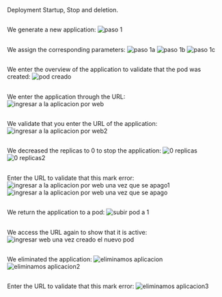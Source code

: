 Deployment Startup, Stop and deletion.
##
We generate a new application:
![paso 1](https://user-images.githubusercontent.com/40834435/42972780-4b30267c-8b76-11e8-85fa-23c1c5427ffe.JPG)
##
We assign the corresponding parameters:
![paso 1a](https://user-images.githubusercontent.com/40834435/42972784-4db7292c-8b76-11e8-89dd-62c73fda3e88.JPG)
![paso 1b](https://user-images.githubusercontent.com/40834435/42972787-502f20ba-8b76-11e8-91a1-9e809ca8f7fb.JPG)
![paso 1c](https://user-images.githubusercontent.com/40834435/42972799-603674c2-8b76-11e8-81fa-c808ab8a2669.JPG)
##
We enter the overview of the application to validate that the pod was created:
![pod creado](https://user-images.githubusercontent.com/40834435/42972803-637c2ece-8b76-11e8-8b10-f039c1699468.JPG)
##
We enter the application through the URL:
![ingresar a la aplicacion por web](https://user-images.githubusercontent.com/40834435/42972810-672f59b0-8b76-11e8-9540-9f5cfdcd70cd.JPG)
##
We validate that you enter the URL of the application:
![ingresar a la aplicacion por web2](https://user-images.githubusercontent.com/40834435/42972814-6a9501b8-8b76-11e8-8097-8a6f90a285b9.JPG)
##
We decreased the replicas to 0 to stop the application:
![0 replicas](https://user-images.githubusercontent.com/40834435/42972838-8069efee-8b76-11e8-9e04-cbdde7645c98.JPG)
![0 replicas2](https://user-images.githubusercontent.com/40834435/42972843-82f44890-8b76-11e8-99a6-bad1479ab5ad.JPG)
##
Enter the URL to validate that this mark error:
![ingresar a la aplicacion por web una vez que se apago1](https://user-images.githubusercontent.com/40834435/42972859-91b852ea-8b76-11e8-8297-c971787d0783.JPG)
![ingresar a la aplicacion por web una vez que se apago](https://user-images.githubusercontent.com/40834435/42972856-8f8172e0-8b76-11e8-89c8-f99496c6462a.JPG)
##
We return the application to a pod:
![subir pod a 1](https://user-images.githubusercontent.com/40834435/42972864-939c8e00-8b76-11e8-967a-d8cac85ab222.JPG)
##
We access the URL again to show that it is active:
![ingresar web una vez creado el nuevo pod](https://user-images.githubusercontent.com/40834435/42972868-96dc8c14-8b76-11e8-955b-55dffdd78c84.JPG)
##
We eliminated the application:
![eliminamos aplicacion](https://user-images.githubusercontent.com/40834435/42972898-ac103234-8b76-11e8-8881-face955a966f.JPG)
![eliminamos aplicacion2](https://user-images.githubusercontent.com/40834435/42972901-af7a0cba-8b76-11e8-9d2d-ff9b761bae07.JPG)
##
Enter the URL to validate that this mark error:
![eliminamos aplicacion3](https://user-images.githubusercontent.com/40834435/42972904-b29c0830-8b76-11e8-9bd3-0a2014ffaaf6.JPG)

